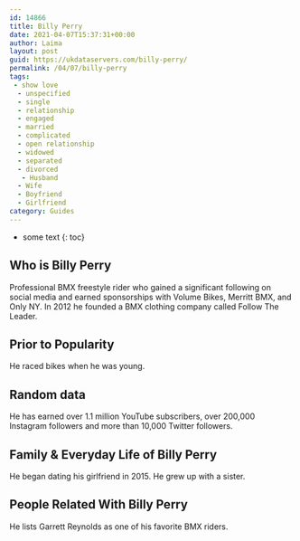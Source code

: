 ```yaml
---
id: 14866
title: Billy Perry
date: 2021-04-07T15:37:31+00:00
author: Laima
layout: post
guid: https://ukdataservers.com/billy-perry/
permalink: /04/07/billy-perry
tags:
 - show love
  - unspecified
  - single
  - relationship
  - engaged
  - married
  - complicated
  - open relationship
  - widowed
  - separated
  - divorced
   - Husband
  - Wife
  - Boyfriend
  - Girlfriend
category: Guides
---
```


* some text
{: toc}


## Who is Billy Perry
                  
                  
                  
Professional BMX freestyle rider who gained a significant following on social media and earned sponsorships with Volume Bikes, Merritt BMX, and Only NY. In 2012 he founded a BMX clothing company called Follow The Leader. 
                  
              
            
              
            
                
                
                
## Prior to Popularity
                  
                  
                  
He raced bikes when he was young.
                  
              
            
              
            
                
                
                
## Random data
                  
                  
                  
He has earned over 1.1 million YouTube subscribers, over 200,000 Instagram followers and more than 10,000 Twitter followers. 
                  
              
            
              
            
                
                
                
## Family & Everyday Life of Billy Perry
                  
                  
                  
He began dating his girlfriend in 2015. He grew up with a sister.
                  
              
            
              
            
                
                
                
## People Related With Billy Perry
                  
                  
                  
He lists Garrett Reynolds as one of his favorite BMX riders.
                  
              
            
              
            
                
              
            
              
              
            
            
              
            
          
          
          
